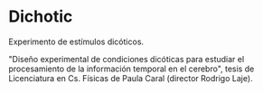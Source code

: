 # Dichotic

Experimento de estímulos dicóticos.

"Diseño experimental de condiciones dicóticas para estudiar el procesamiento de la información temporal en el cerebro", tesis de Licenciatura en Cs. Físicas de Paula Caral (director Rodrigo Laje).

